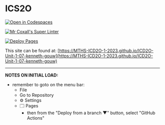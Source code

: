 # ICS2O

[![Open in Codespaces](https://classroom.github.com/assets/launch-codespace-7f7980b617ed060a017424585567c406b6ee15c891e84e1186181d67ecf80aa0.svg)](https://classroom.github.com/open-in-codespaces?assignment_repo_id=14082599)

[![Mr Coxall's Super Linter](https://github.com/MTHS-ICD2O-1-2023/ICD2O-Unit-1-07-kenneth-gouw/workflows/Mr%20Coxall's%20Super%20Linter/badge.svg)](https://github.com/MTHS-ICD2O-1-2023/ICD2O-Unit-1-07-kenneth-gouw/actions)

[![Deploy Pages](https://github.com/MTHS-ICD2O-1-2023/ICD2O-Unit-1-07-kenneth-gouw/workflows/Deploy%20Pages/badge.svg)](https://github.com/MTHS-ICD2O-1-2023/ICD2O-Unit-1-07-kenneth-gouw/actions)

This site can be found at: [https://MTHS-ICD2O-1-2023.github.io/ICD2O-Unit-1-07-kenneth-gouw](https://MTHS-ICD2O-1-2023.github.io/ICD2O-Unit-1-07-kenneth-gouw)

---

**NOTES ON INITIAL LOAD:**
- remember to goto on the menu bar:
  - File
  - Go to Repository
  - ⚙ Settings
  - 🗔 Pages
    - then from the "Deploy from a branch ▼" button, select "GitHub Actions"
